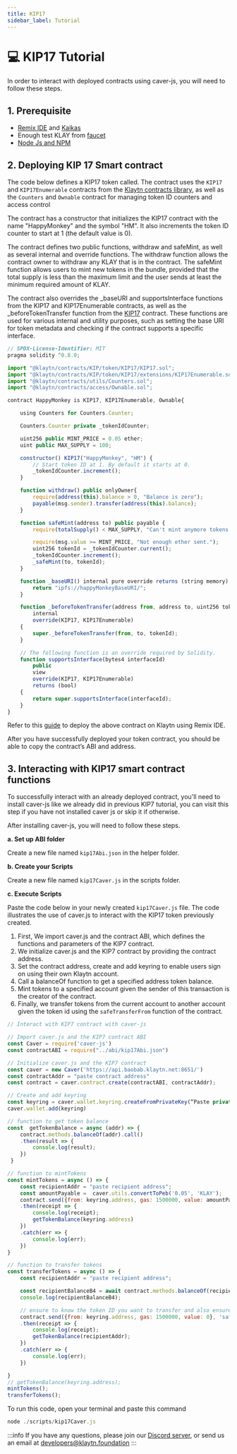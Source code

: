 ```yaml
---
title: KIP17
sidebar_label: Tutorial
---
```


# 💻 KIP17 Tutorial <a id="KIP17 Tutorial"></a>
In order to interact with deployed contracts using caver-js, you will need to follow these steps.

## 1. Prerequisite <a id="KIP17 Tutorial Prerequsite"></a>

* [Remix IDE](https://docs.klaytn.foundation/content/dapp/tutorials/connecting-remix#connecting-klaytn-remix-using-kaikas) and [Kaikas](https://kaikas.zendesk.com/hc/en-us/articles/6657796272793-How-do-I-install-PC-Kaikas-)
* Enough test KLAY from [faucet](https://baobab.wallet.klaytn.foundation/faucet)
* [Node Js and NPM](https://kinsta.com/blog/how-to-install-node-js/)

## 2. Deploying KIP 17 Smart contract <a id="Deploying KIP 17 Smart contract"></a>
The code below defines a KIP17 token called. The contract uses the `KIP17` and `KIP17Enumerable` contracts from the [Klaytn contracts library](https://github.com/klaytn/klaytn-contracts), as well as the `Counters` and `Ownable` contract for managing token ID counters and access control

The contract has a constructor that initializes the KIP17 contract with the name "HappyMonkey" and the symbol "HM". It also increments the token ID counter to start at 1 (the default value is 0).

The contract defines two public functions, withdraw and safeMint, as well as several internal and override functions. The withdraw function allows the contract owner to withdraw any KLAY that is in the contract. The safeMint function allows users to mint new tokens in the bundle, provided that the total supply is less than the maximum limit and the user sends at least the minimum required amount of KLAY.

The contract also overrides the _baseURI and supportsInterface functions from the KIP17 and KIP17Enumerable contracts, as well as the _beforeTokenTransfer function from the [KIP17](https://github.com/klaytn/klaytn-contracts/tree/master/contracts/KIP/token/KIP17) contract. These functions are used for various internal and utility purposes, such as setting the base URI for token metadata and checking if the contract supports a specific interface.

```javascript title="KIP17Token.sol"
// SPDX-License-Identifier: MIT
pragma solidity ^0.8.0;

import "@klaytn/contracts/KIP/token/KIP17/KIP17.sol";
import "@klaytn/contracts/KIP/token/KIP17/extensions/KIP17Enumerable.sol";
import "@klaytn/contracts/utils/Counters.sol";
import "@klaytn/contracts/access/Ownable.sol";

contract HappyMonkey is KIP17, KIP17Enumerable, Ownable{

    using Counters for Counters.Counter;

    Counters.Counter private _tokenIdCounter;

    uint256 public MINT_PRICE = 0.05 ether;
    uint public MAX_SUPPLY = 100;

    constructor() KIP17("HappyMonkey", "HM") {
        // Start token ID at 1. By default it starts at 0.
        _tokenIdCounter.increment();
    }

    function withdraw() public onlyOwner{
        require(address(this).balance > 0, "Balance is zero");
        payable(msg.sender).transfer(address(this).balance);
    }

    function safeMint(address to) public payable {
        require(totalSupply() < MAX_SUPPLY, "Can't mint anymore tokens.");

        require(msg.value >= MINT_PRICE, "Not enough ether sent.");
        uint256 tokenId = _tokenIdCounter.current();
        _tokenIdCounter.increment();
        _safeMint(to, tokenId);
    }

    function _baseURI() internal pure override returns (string memory) {
        return "ipfs://happyMonkeyBaseURI/";
    }

    function _beforeTokenTransfer(address from, address to, uint256 tokenId)
        internal
        override(KIP17, KIP17Enumerable)
    {
        super._beforeTokenTransfer(from, to, tokenId);
    }

    // The following function is an override required by Solidity.
    function supportsInterface(bytes4 interfaceId)
        public
        view
        override(KIP17, KIP17Enumerable)
        returns (bool)
    {
        return super.supportsInterface(interfaceId);
    }
}

```

Refer to this [guide](https://docs.klaytn.foundation/content/dapp/tutorials/connecting-remix#connecting-klaytn-remix-using-kaikas) to deploy the above contract on Klaytn using Remix IDE.

After you have successfully deployed your token contract, you should be able to copy the contract’s ABI and address. 

## 3. Interacting with KIP17 smart contract functions <a id="Interacting with KIP17 smart contract functions"></a>

To successfully interact with an already deployed contract, you'll need to install caver-js like we already did in previous KIP7 tutorial, you can visit this step if you have not installed caver js or skip it if otherwise.

After installing caver-js, you will need to follow these steps.

**a. Set up ABI folder**

Create a new file named `kip17Abi.json` in the helper folder. 

**b. Create your Scripts**

Create a new file named `kip17Caver.js` in the scripts folder. 

**c. Execute Scripts**

Paste the code below in your newly created `kip17Caver.js` file. The code illustrates the use of caver.js to interact with the KIP17 token previously created.

1. First, We import caver.js and the contract ABI, which defines the functions and parameters of the KIP7 contract. 
2. We initialize caver.js and the KIP7 contract by providing the contract address.
3. Set the contract address, create and add keyring to enable users sign on using their own Klaytn account. 
4. Call a balanceOf function to get a specified address token balance. 
5. Mint tokens to a specified account given the sender of this transaction is the creator of the contract. 
6. Finally, we transfer tokens from the current account to another account given the token id using the `safeTransferFrom`
function of the contract.

``` javascript
// Interact with KIP7 contract with caver-js

// Import caver.js and the KIP7 contract ABI
const Caver = require('caver-js')
const contractABI = require("../abi/kip17Abi.json")

// Initialize caver.js and the KIP7 contract
const caver = new Caver('https://api.baobab.klaytn.net:8651/')
const contractAddr = "paste contract address"
const contract = caver.contract.create(contractABI, contractAddr);

// Create and add keyring
const keyring = caver.wallet.keyring.createFromPrivateKey(“Paste private key from kaikas wallet”)
caver.wallet.add(keyring)

// function to get token balance
const  getTokenBalance = async (addr) => {
    contract.methods.balanceOf(addr).call()
    .then(result => {
        console.log(result);
    })
 }

// function to mintTokens 
const mintTokens = async () => {
    const recipientAddr = "paste recipient address";
    const amountPayable =  caver.utils.convertToPeb('0.05', 'KLAY');
    contract.send({from: keyring.address, gas: 1500000, value: amountPayable}, 'safeMint', keyring.address)
    .then(receipt => {
        console.log(receipt);
        getTokenBalance(keyring.address)
    })
    .catch(err => {
        console.log(err);
    })
}

// function to transfer tokens
const transferTokens = async () => {
    const recipientAddr = "paste recipient address";

    const recipientBalanceB4 = await contract.methods.balanceOf(recipientAddr).call();
    console.log(recipientBalanceB4);

    // ensure to know the token ID you want to transfer and also ensure the from address has token balance
    contract.send({from: keyring.address, gas: 1500000, value: 0}, 'safeTransferFrom', keyring.address, recipientAddr, 2)
    .then(receipt => {
        console.log(receipt);
        getTokenBalance(recipientAddr);
    })
    .catch(err => {
        console.log(err);
    })

}
// getTokenBalance(keyring.address);
mintTokens();
transferTokens();

```

To run this code, open your terminal and paste this command

```javascript
node ./scripts/kip17Caver.js
```

:::info
If you have any questions, please join our [Discord server](https://discord.io/KlaytnOfficial), or send us an email at developers@klaytn.foundation
:::